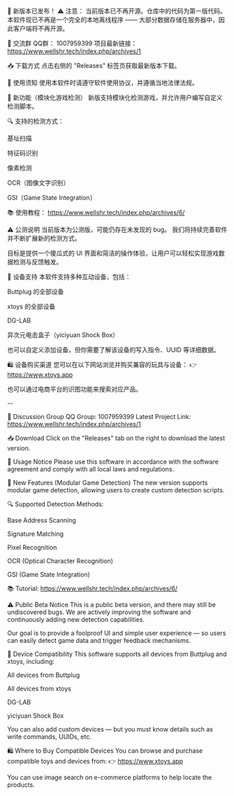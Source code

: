 🎉 新版本已发布！
⚠️ 注意： 当前版本已不再开源。仓库中的代码为第一版代码。
本软件现已不再是一个完全的本地离线程序 —— 大部分数据存储在服务器中，因此客户端将不再开源。

📢 交流群
QQ群： 1007959399
项目最新链接： https://www.wellshr.tech/index.php/archives/1

📥 下载方式
点击右侧的 "Releases" 标签页获取最新版本下载。

📌 使用须知
使用本软件时请遵守软件使用协议，并遵循当地法律法规。

🧩 新功能（模块化游戏检测）
新版支持模块化检测游戏，并允许用户编写自定义检测脚本。

🔍 支持的检测方式：

基址扫描

特征码识别

像素检测

OCR（图像文字识别）

GSI（Game State Integration）

📚 使用教程：
https://www.wellshr.tech/index.php/archives/6/

⚠️ 公测说明
当前版本为公测版，可能仍存在未发现的 bug。
我们将持续完善软件并不断扩展新的检测方式。

目标是提供一个傻瓜式的 UI 界面和简洁的操作体验，让用户可以轻松实现游戏数据检测与反馈触发。

🧸 设备支持
本软件支持多种互动设备，包括：

Buttplug 的全部设备

xtoys 的全部设备

DG-LAB

异次元电击盒子（yiciyuan Shock Box）

也可以自定义添加设备，但你需要了解该设备的写入指令、UUID 等详细数据。

🛍️ 设备购买渠道
您可以在以下网站浏览并购买兼容的玩具与设备：
👉 https://www.xtoys.app

也可以通过电商平台的识图功能来搜索对应产品。


--

📢 Discussion Group
QQ Group: 1007959399
Latest Project Link: https://www.wellshr.tech/index.php/archives/1

📥 Download
Click on the "Releases" tab on the right to download the latest version.

📌 Usage Notice
Please use this software in accordance with the software agreement and comply with all local laws and regulations.

🧩 New Features (Modular Game Detection)
The new version supports modular game detection, allowing users to create custom detection scripts.

🔍 Supported Detection Methods:

Base Address Scanning

Signature Matching

Pixel Recognition

OCR (Optical Character Recognition)

GSI (Game State Integration)

📚 Tutorial:
https://www.wellshr.tech/index.php/archives/6/

⚠️ Public Beta Notice
This is a public beta version, and there may still be undiscovered bugs.
We are actively improving the software and continuously adding new detection capabilities.

Our goal is to provide a foolproof UI and simple user experience — so users can easily detect game data and trigger feedback mechanisms.

🧸 Device Compatibility
This software supports all devices from Buttplug and xtoys, including:

All devices from Buttplug

All devices from xtoys

DG-LAB

yiciyuan Shock Box

You can also add custom devices — but you must know details such as write commands, UUIDs, etc.

🛍️ Where to Buy Compatible Devices
You can browse and purchase compatible toys and devices from:
👉 https://www.xtoys.app

You can use image search on e-commerce platforms to help locate the products.
